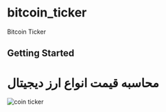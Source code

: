 # bitcoin_ticker

Bitcoin Ticker

## Getting Started


# محاسبه قیمت انواع ارز دیجیتال


![coin ticker](https://github.com/mohsen0dev/bitcoin_ticker/assets/153233719/a98e435a-d835-48e1-b484-2befe4db2773)
